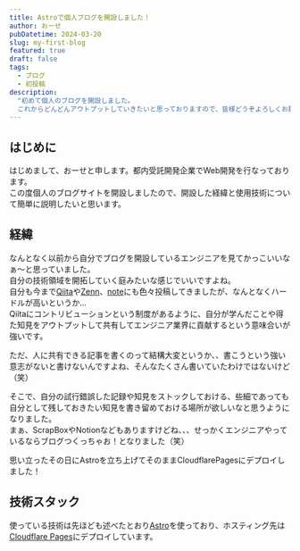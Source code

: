 ```yaml
---
title: Astroで個人ブログを開設しました！
author: おーせ
pubDatetime: 2024-03-20
slug: my-first-blog
featured: true
draft: false
tags:
  - ブログ
  - 初投稿
description:
  "初めて個人のブログを開設しました。
  これからどんどんアウトプットしていきたいと思っておりますので、皆様どうぞよろしくお願いいたします。"
---
```


## はじめに
はじめまして、おーせと申します。都内受託開発企業でWeb開発を行なっております。<br />
この度個人のブログサイトを開設しましたので、開設した経緯と使用技術について簡単に説明したいと思います。
## 経緯
なんとなく以前から自分でブログを開設しているエンジニアを見てかっこいいなぁ〜と思っていました。<br />
自分の技術領域を開拓していく庭みたいな感じでいいですよね。<br />
自分も今まで[Qiita](https://qiita.com/yuuki_0524)や[Zenn](https://zenn.dev/ooooose)、[note](https://note.com/ooooonse0524)にも色々投稿してきましたが、なんとなくハードルが高いというか...<br />
Qiitaにコントリビューションという制度があるように、自分が学んだことや得た知見をアウトプットして共有してエンジニア業界に貢献するという意味合いが強いです。

ただ、人に共有できる記事を書くのって結構大変というか、、書こうという強い意志がないと書けないんですよね、そんなたくさん書いていたわけではないけど（笑）

そこで、自分の試行錯誤した記録や知見をストックしておける、些細であっても自分として残しておきたい知見を書き留めておける場所が欲しいなと思うようになりました。<br />
まぁ、ScrapBoxやNotionなどもありますけどね、、、せっかくエンジニアやっているならブログつくっちゃお！となりました（笑）<br />

思い立ったその日にAstroを立ち上げてそのままCloudflarePagesにデプロイしました！
## 技術スタック
使っている技術は先ほども述べたとおり[Astro]()を使っており、ホスティング先は[Cloudflare Pages]()にデプロイしています。<br />

